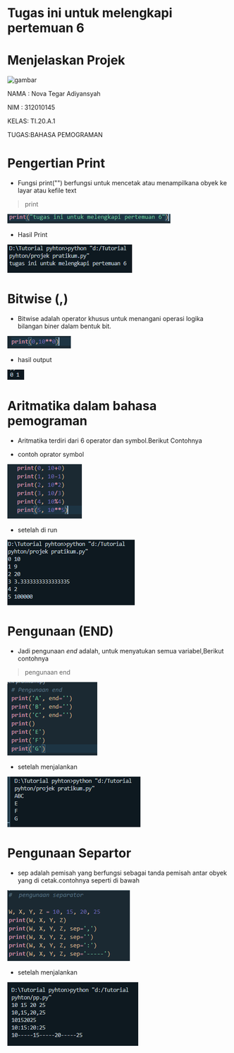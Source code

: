 # Tugas ini untuk melengkapi pertemuan 6


# Menjelaskan Projek 


![gambar](gambar/logo.png)



NAMA : Nova Tegar Adiyansyah

NIM  : 312010145

KELAS: TI.20.A.1

TUGAS:BAHASA PEMOGRAMAN



# Pengertian Print

* Fungsi print("") berfungsi untuk mencetak atau menampilkana obyek ke layar atau kefile text

> print

![gambar](gambar/print.PNG)

*  Hasil Print

![gambar](gambar/print1.PNG)

# Bitwise (,)

* Bitwise adalah operator khusus untuk menangani operasi logika bilangan biner dalam bentuk bit.

![gambar](gambar/bitwise.PNG)

* hasil output

![gambar](gambar/bitwise1.PNG)


# Aritmatika dalam bahasa pemograman

* Aritmatika terdiri dari 6 operator dan symbol.Berikut Contohnya


* contoh oprator symbol

![gambar](gambar/aritmatika.PNG)

* setelah di run

![gambar](gambar/aritmatika1.PNG)


# Pengunaan (END)

* Jadi pengunaan *end* adalah, untuk menyatukan semua variabel,Berikut contohnya


> pengunaan end

![gambar](gambar/end.PNG)

* setelah menjalankan

![gambar](gambar/end1.PNG)


# Pengunaan Separtor


* sep adalah pemisah yang berfungsi sebagai tanda pemisah antar obyek yang di cetak.contohnya seperti di bawah


![gambar](gambar/sep.PNG)


* setelah menjalankan

![gambar](gambar/sep1.PNG)